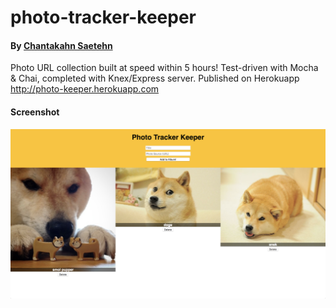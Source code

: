 # photo-tracker-keeper
#### By [Chantakahn Saetehn](https://github.com/chunktooth)

Photo URL collection built at speed within 5 hours! Test-driven with Mocha & Chai, completed with Knex/Express server. Published on Herokuapp http://photo-keeper.herokuapp.com

#### Screenshot
![pupper-keeper](https://github.com/chunktooth/photo-tracker-keeper/blob/master/pupper-keeper.png)

